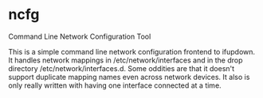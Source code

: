 # ncfg
Command Line Network Configuration Tool

This is a simple command line network configuration frontend to ifupdown.  It handles network mappings in /etc/network/interfaces and in the drop directory /etc/network/interfaces.d.  Some oddities are that it doesn't support duplicate mapping names even across network devices. It also is only really written with having one interface connected at a time.
